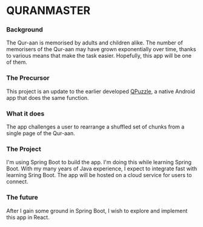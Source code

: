 # QURANMASTER

### Background

The Qur-aan is memorised by adults and children alike. The number of memorisers of the Qur-aan may have grown exponentially over time, thanks to various means that make the task easier. Hopefully, this app will be one of them.

### The Precursor

This project is an update to the earlier developed [QPuzzle](https://play.google.com/store/apps/details?id=com.haneef.qpuzzlecomplete), a native Android app that does the same function.

### What it does

The app challenges a user to rearrange a shuffled set of chunks from a single page of the Qur-aan.

### The Project

I'm using Spring Boot to build the app. I'm doing this while learning Spring Boot. With my many years of Java experience, I expect to integrate fast with learning Sring Boot. The app will be hosted on a cloud service for users to connect.

### The future

After I gain some ground in Spring Boot, I wish to explore and implement this app in React.

